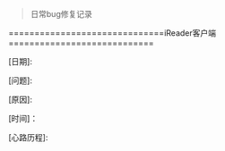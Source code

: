 > 日常bug修复记录

==============================iReader客户端============================

[日期]:

[问题]:

[原因]:

[时间]：

[心路历程]:


